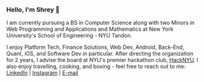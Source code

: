 ### Hello, I'm Shrey 👋

I am currently pursuing a BS in Computer Science along with two Minors in Web Programming and Applications and Mathematics at New York University's School of Engineering - NYU Tandon.

I enjoy Platform Tech, Finance Solutions, Web Dev, Android, Back-End, Quant, iOS, and Software Dev in particular. After directing the organization for 2 years, I advise the board at NYU's premier hackathon club, [HackNYU](https://hacknyu.org/). I also enjoy travelling, cooking, and boxing - feel free to reach out to me:
[LinkedIn](https://www.linkedin.com/in/shrey-kharbanda/) | [Instagram](https://www.instagram.com/shrey_kharbanda/) | [E-mail](mailto:shrey.kharbanda@nyu.edu) 
